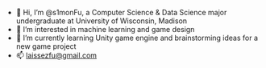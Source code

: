 - 👋 Hi, I’m @s1monFu, a Computer Science & Data Science major undergraduate at University of Wisconsin, Madison
- 👀 I’m interested in machine learning and game design
- 🌱 I’m currently learning Unity game engine and brainstorming ideas for a new game project
- 📫 laissezfu@gmail.com
